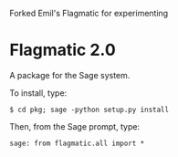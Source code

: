 
Forked Emil's Flagmatic for experimenting


Flagmatic 2.0
=============

A package for the Sage system.

To install, type:

    $ cd pkg; sage -python setup.py install

Then, from the Sage prompt, type:

    sage: from flagmatic.all import *

